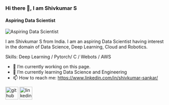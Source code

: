 ### Hi there 👋, I am Shivkumar S
#### Aspiring Data Scientist
![Aspiring Data Scientist](https://media.licdn.com/dms/image/D5616AQEfsnvJFZeB0g/profile-displaybackgroundimage-shrink_350_1400/0/1702824769761?e=1708560000&v=beta&t=s5wWz_JjnnXZm5brQi06LcASq6lJDzODVuHjX6pv1H4)

I am Shivkumar S from India. I am an aspiring Data Scientist having interest in the domain of Data Science, Deep Learning, Cloud and Robotics.

Skills: Deep Learning / Pytorch/ C / Webots / AWS

- 🔭 I’m currently working on this page. 
- 🌱 I’m currently learning Data Science and Engineering 
- 📫 How to reach me: https://www.linkedin.com/in/shivkumar-sankar/ 


[<img src='https://cdn.jsdelivr.net/npm/simple-icons@3.0.1/icons/github.svg' alt='github' height='40'>](https://github.com/https://github.com/Shivkumar25)  [<img src='https://cdn.jsdelivr.net/npm/simple-icons@3.0.1/icons/linkedin.svg' alt='linkedin' height='40'>](https://www.linkedin.com/in/https://www.linkedin.com/in/shivkumar-sankar//)  


